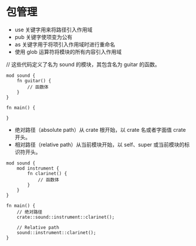 #  包管理
- use 关键字用来将路径引入作用域
- pub 关键字使项变为公有
- as 关键字用于将项引入作用域时进行重命名
- 使用 glob 运算符将模块的所有内容引入作用域

// 这些代码定义了名为 sound 的模块，其包含名为 guitar 的函数。
``` 
mod sound {
    fn guitar() {
        // 函数体
    }
}

fn main() {

}
```
- 绝对路径（absolute path）从 crate 根开始，以 crate 名或者字面值 crate 开头。
- 相对路径（relative path）从当前模块开始，以 self、super 或当前模块的标识符开头。
``` 
mod sound {
    mod instrument {
        fn clarinet() {
            // 函数体
        }
    }
}

fn main() {
    // 绝对路径
    crate::sound::instrument::clarinet();

    // Relative path
    sound::instrument::clarinet();
}
```
